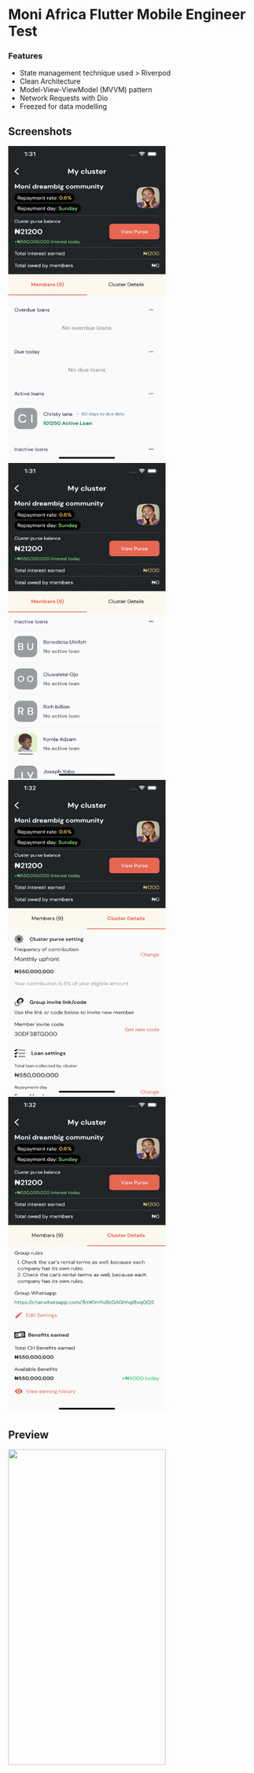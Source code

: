 # Moni Africa Flutter Mobile Engineer Test

### Features
 - State management technique used > Riverpod
 - Clean Architecture
 - Model-View-ViewModel (MVVM) pattern
 - Network Requests with Dio
 - Freezed for data modelling

## Screenshots
<p float="left">
<img src="https://github.com/demolaf/moni-africa-project/blob/dev/view%201.png" width="320" height="640"/>
<img src="https://github.com/demolaf/moni-africa-project/blob/dev/view%202.png" width="320" height="640"/>
<img src="https://github.com/demolaf/moni-africa-project/blob/dev/view%203.png" width="320" height="640"/>
<img src="https://github.com/demolaf/moni-africa-project/blob/dev/view%204.png" width="320" height="640"/>
</p>

## Preview
<img src="https://github.com/demolaf/moni-africa-project/blob/dev/preview.gif" width="320" height="640"/>

